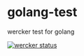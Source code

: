 # golang-test
wercker test for golang

[![wercker status](https://app.wercker.com/status/40fbeb2cd5fb178ef2eeb167c52c763b/s/master "wercker status")](https://app.wercker.com/project/byKey/40fbeb2cd5fb178ef2eeb167c52c763b)
